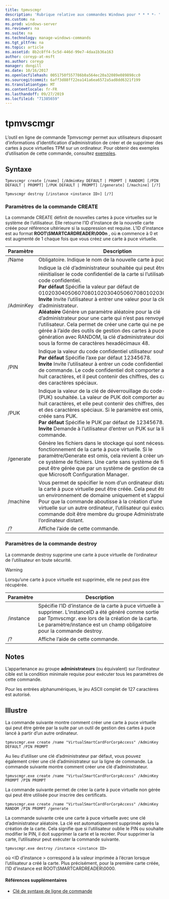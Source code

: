 ```yaml
---
title: tpmvscmgr
description: 'Rubrique relative aux commandes Windows pour * * * *- '
ms.custom: na
ms.prod: windows-server
ms.reviewer: na
ms.suite: na
ms.technology: manage-windows-commands
ms.tgt_pltfrm: na
ms.topic: article
ms.assetid: 8b2c8ff4-5c5d-446d-99e7-4daa1b36a163
author: coreyp-at-msft
ms.author: coreyp
manager: dongill
ms.date: 10/16/2017
ms.openlocfilehash: 0051750f557786b0a564ec20a32089e089898cc0
ms.sourcegitcommit: 6aff3d88ff22ea141a6ea6572a5ad8dd6321f199
ms.translationtype: MT
ms.contentlocale: fr-FR
ms.lasthandoff: 09/27/2019
ms.locfileid: "71385659"
---
```

# <a name="tpmvscmgr"></a>tpmvscmgr



L’outil en ligne de commande Tpmvscmgr permet aux utilisateurs disposant d’informations d’identification d’administration de créer et de supprimer des cartes à puce virtuelles TPM sur un ordinateur. Pour obtenir des exemples d’utilisation de cette commande, consultez [exemples](#BKMK_Examples).

## <a name="syntax"></a>Syntaxe

```
Tpmvscmgr create [/name] [/AdminKey DEFAULT | PROMPT | RANDOM] [/PIN DEFAULT | PROMPT] [/PUK DEFAULT | PROMPT] [/generate] [/machine] [/?]
```
```
Tpmvscmgr destroy [/instance <instance ID>] [/?]
```

### <a name="parameters-for-create-command"></a>Paramètres de la commande CREATE

La commande CREATE définit de nouvelles cartes à puce virtuelles sur le système de l’utilisateur. Elle retourne l’ID d’instance de la nouvelle carte créée pour référence ultérieure si la suppression est requise. L’ID d’instance est au format **ROOT\SMARTCARDREADER\000n** , où **n** commence à 0 et est augmenté de 1 chaque fois que vous créez une carte à puce virtuelle.

|Paramètre|Description|
|---------|-----------|
|/Name|Obligatoire. Indique le nom de la nouvelle carte à puce virtuelle.|
|/AdminKey|Indique la clé d’administrateur souhaitée qui peut être utilisée pour réinitialiser le code confidentiel de la carte si l’utilisateur oublie le code confidentiel.</br>**Par défaut** Spécifie la valeur par défaut de 010203040506070801020304050607080102030405060708.</br>**Invite** Invite l’utilisateur à entrer une valeur pour la clé d’administrateur.</br>**Aléatoire** Génère un paramètre aléatoire pour la clé d’administrateur pour une carte qui n’est pas renvoyée à l’utilisateur. Cela permet de créer une carte qui ne peut pas être gérée à l’aide des outils de gestion des cartes à puce. En cas de génération avec RANDOM, la clé d’administrateur doit être entrée sous la forme de caractères hexadécimaux 48.|
|/PIN|Indique la valeur du code confidentiel utilisateur souhaité.</br>**Par défaut** Spécifie l’axe par défaut 12345678.</br>**Invite** Invite l’utilisateur à entrer un code confidentiel sur la ligne de commande. Le code confidentiel doit comporter au minimum huit caractères, et il peut contenir des chiffres, des caractères et des caractères spéciaux.|
|/PUK|Indique la valeur de la clé de déverrouillage du code confidentiel (PUK) souhaitée. La valeur de PUK doit comporter au minimum huit caractères, et elle peut contenir des chiffres, des caractères et des caractères spéciaux. Si le paramètre est omis, la carte est créée sans PUK.</br>**Par défaut** Spécifie le PUK par défaut de 12345678.</br>**Invite** Demande à l’utilisateur d’entrer un PUK sur la ligne de commande.|
|/generate|Génère les fichiers dans le stockage qui sont nécessaires au fonctionnement de la carte à puce virtuelle. Si le paramètre/Generate est omis, cela revient à créer une carte sans ce système de fichiers. Une carte sans système de fichiers ne peut être gérée que par un système de gestion de carte à puce, tel que Microsoft Configuration Manager.|
|/machine|Vous permet de spécifier le nom d’un ordinateur distant sur lequel la carte à puce virtuelle peut être créée. Cela peut être utilisé dans un environnement de domaine uniquement et s’appuie sur DCOM. Pour que la commande aboutisse à la création d’une carte à puce virtuelle sur un autre ordinateur, l’utilisateur qui exécute cette commande doit être membre du groupe Administrateurs local sur l’ordinateur distant.|
|/?|Affiche l’aide de cette commande.|

### <a name="parameters-for-destroy-command"></a>Paramètres de la commande destroy

La commande destroy supprime une carte à puce virtuelle de l’ordinateur de l’utilisateur en toute sécurité.

> [!WARNING]
> Lorsqu’une carte à puce virtuelle est supprimée, elle ne peut pas être récupérée.

|Paramètre|Description|
|---------|-----------|
|/instance|Spécifie l’ID d’instance de la carte à puce virtuelle à supprimer. L’instanceID a été généré comme sortie par Tpmvscmgr. exe lors de la création de la carte. Le paramètre/instance est un champ obligatoire pour la commande destroy.|
|/?|Affiche l’aide de cette commande.|

## <a name="remarks"></a>Notes

L’appartenance au groupe **administrateurs** (ou équivalent) sur l’ordinateur cible est la condition minimale requise pour exécuter tous les paramètres de cette commande.

Pour les entrées alphanumériques, le jeu ASCII complet de 127 caractères est autorisé.

## <a name="BKMK_Examples"></a>Illustre

La commande suivante montre comment créer une carte à puce virtuelle qui peut être gérée par la suite par un outil de gestion des cartes à puce lancé à partir d’un autre ordinateur.
```
tpmvscmgr.exe create /name "VirtualSmartCardForCorpAccess" /AdminKey DEFAULT /PIN PROMPT
```
Au lieu d’utiliser une clé d’administrateur par défaut, vous pouvez également créer une clé d’administrateur sur la ligne de commande. La commande suivante montre comment créer une clé d’administrateur.
```
tpmvscmgr.exe create /name "VirtualSmartCardForCorpAccess" /AdminKey PROMPT /PIN PROMPT
```
La commande suivante permet de créer la carte à puce virtuelle non gérée qui peut être utilisée pour inscrire des certificats.
```
tpmvscmgr.exe create /name "VirtualSmartCardForCorpAccess" /AdminKey RANDOM /PIN PROMPT /generate
```
La commande suivante crée une carte à puce virtuelle avec une clé d’administrateur aléatoire. La clé est automatiquement supprimée après la création de la carte. Cela signifie que si l’utilisateur oublie le PIN ou souhaite modifier le PIN, il doit supprimer la carte et la recréer. Pour supprimer la carte, l’utilisateur peut exécuter la commande suivante.
```
tpmvscmgr.exe destroy /instance <instance ID> 
```
où \<ID d’instance > correspond à la valeur imprimée à l’écran lorsque l’utilisateur a créé la carte. Plus précisément, pour la première carte créée, l’ID d’instance est ROOT\SMARTCARDREADER\0000.

#### <a name="additional-references"></a>Références supplémentaires

-   [Clé de syntaxe de ligne de commande](command-line-syntax-key.md)